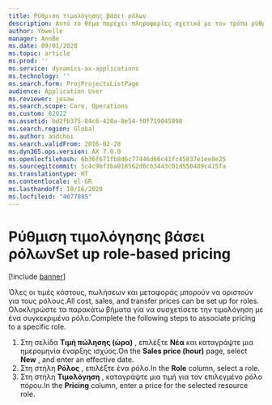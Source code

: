 ```yaml
---
title: Ρύθμιση τιμολόγησης βάσει ρόλων
description: Αυτό το θέμα παρέχει πληροφορίες σχετικά με τον τρόπο ρύθμισης της τιμολόγησης για συγκεκριμένους ρόλους.
author: Yowelle
manager: AnnBe
ms.date: 09/01/2020
ms.topic: article
ms.prod: ''
ms.service: dynamics-ax-applications
ms.technology: ''
ms.search.form: ProjProjectsListPage
audience: Application User
ms.reviewer: josaw
ms.search.scope: Core, Operations
ms.custom: 82022
ms.assetid: bd2fb375-84c6-428a-8e54-f0f719045898
ms.search.region: Global
ms.author: andchoi
ms.search.validFrom: 2016-02-28
ms.dyn365.ops.version: AX 7.0.0
ms.openlocfilehash: 6b36f671fb8d6c77446d66c41fc45837e1ee8e25
ms.sourcegitcommit: 5c4c9bf3ba018562d6cb3443c01d550489c415fa
ms.translationtype: HT
ms.contentlocale: el-GR
ms.lasthandoff: 10/16/2020
ms.locfileid: "4077085"
---
```

# <a name="set-up-role-based-pricing"></a><span data-ttu-id="62334-103">Ρύθμιση τιμολόγησης βάσει ρόλων</span><span class="sxs-lookup"><span data-stu-id="62334-103">Set up role-based pricing</span></span>

[!include [banner](../includes/banner.md)]

<span data-ttu-id="62334-104">Όλες οι τιμές κόστους, πωλήσεων και μεταφοράς μπορούν να οριστούν για τους ρόλους.</span><span class="sxs-lookup"><span data-stu-id="62334-104">All cost, sales, and transfer prices can be set up for roles.</span></span> <span data-ttu-id="62334-105">Ολοκληρώστε τα παρακάτω βήματα για να συσχετίσετε την τιμολόγηση με ένα συγκεκριμένο ρόλο.</span><span class="sxs-lookup"><span data-stu-id="62334-105">Complete the following steps to associate pricing to a specific role.</span></span>

1. <span data-ttu-id="62334-106">Στη σελίδα **Τιμή πώλησης (ώρα)** , επιλέξτε **Νέα** και καταγράψτε μια ημερομηνία έναρξης ισχύος.</span><span class="sxs-lookup"><span data-stu-id="62334-106">On the **Sales price (hour)** page, select **New** , and enter an effective date.</span></span>
2. <span data-ttu-id="62334-107">Στη στήλη **Ρόλος** , επιλέξτε ένα ρόλο.</span><span class="sxs-lookup"><span data-stu-id="62334-107">In the **Role** column, select a role.</span></span>
3. <span data-ttu-id="62334-108">Στη στήλη **Τιμολόγηση** , καταγράψτε μια τιμή για τον επιλεγμένο ρόλο πόρου.</span><span class="sxs-lookup"><span data-stu-id="62334-108">In the **Pricing** column, enter a price for the selected resource role.</span></span>
